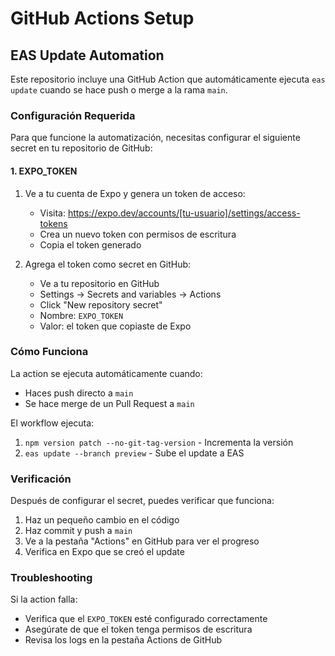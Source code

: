 # GitHub Actions Setup

## EAS Update Automation

Este repositorio incluye una GitHub Action que automáticamente ejecuta `eas update` cuando se hace push o merge a la rama `main`.

### Configuración Requerida

Para que funcione la automatización, necesitas configurar el siguiente secret en tu repositorio de GitHub:

#### 1. EXPO_TOKEN

1. Ve a tu cuenta de Expo y genera un token de acceso:
   - Visita: https://expo.dev/accounts/[tu-usuario]/settings/access-tokens
   - Crea un nuevo token con permisos de escritura
   - Copia el token generado

2. Agrega el token como secret en GitHub:
   - Ve a tu repositorio en GitHub
   - Settings → Secrets and variables → Actions
   - Click "New repository secret"
   - Nombre: `EXPO_TOKEN`
   - Valor: el token que copiaste de Expo

### Cómo Funciona

La action se ejecuta automáticamente cuando:
- Haces push directo a `main`
- Se hace merge de un Pull Request a `main`

El workflow ejecuta:
1. `npm version patch --no-git-tag-version` - Incrementa la versión
2. `eas update --branch preview` - Sube el update a EAS

### Verificación

Después de configurar el secret, puedes verificar que funciona:
1. Haz un pequeño cambio en el código
2. Haz commit y push a `main`
3. Ve a la pestaña "Actions" en GitHub para ver el progreso
4. Verifica en Expo que se creó el update

### Troubleshooting

Si la action falla:
- Verifica que el `EXPO_TOKEN` esté configurado correctamente
- Asegúrate de que el token tenga permisos de escritura
- Revisa los logs en la pestaña Actions de GitHub